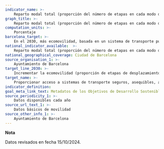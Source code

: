 ```yaml
---
indicator_name: >-
    Reparto modal total (proporción del número de etapas en cada modo de transporte respecto al total de etapas diarias)
graph_title: >-
    Reparto modal total (proporción del número de etapas en cada modo de transporte respecto al total de etapas diarias)
computation_units: >-
    Porcentaje
barcelona_target: >-
    En el 2030, más ecomovilidad, basada en un sistema de transporte público de máxima calidad, sostenible e inclusivo
national_indicator_available:  >-
    Reparto modal total (proporción del número de etapas en cada modo de transporte respecto al total de etapas diarias)
national_geographical_coverage: Ciudad de Barcelona 
source_organisation_1: >-
    Ayuntamiento de Barcelona
target_line_2030: >-
    Incrementar la ecomovilidad (proporción de etapas de desplazamiento realizadas en medios de transporte público o no motorizado). Valor meta 2024: 81,52%
target_name: >-
    Proporcionar acceso a sistemas de transporte seguros, asequibles, accesibles y sostenibles para todas las personas, y mejorar la seguridad vial, en particular mediante la ampliación del transporte público, con especial atención a las necesidades de las personas en situación vulnerable, mujeres, niñas y niños, personas con discapacidad y personas mayores
indicator_definition:
goal_meta_link_text: Metadatos de los Objetivos de Desarrollo Sostenible de las Naciones Unidas (pdf 894kB)
source_periodicity_1: >-
    Datos disponibles cada año
source_url_text_1: >-
    Datos básicos de movilidad
source_other_info_1: >-
    Ayuntamiento de Barcelona
---
```

**Nota**

Datos revisados ​​en fecha 15/10/2024.
